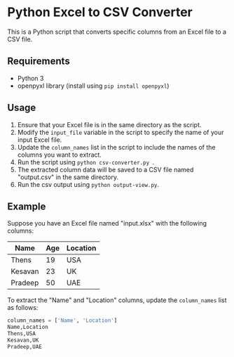 #  Python Excel to CSV Converter

This is a Python script that converts specific columns from an Excel file to a CSV file.

## Requirements

- Python 3
- openpyxl library (install using `pip install openpyxl`)

## Usage

1. Ensure that your Excel file is in the same directory as the script.
2. Modify the `input_file` variable in the script to specify the name of your input Excel file.
3. Update the `column_names` list in the script to include the names of the columns you want to extract.
4. Run the script using `python csv-converter.py `.
5. The extracted column data will be saved to a CSV file named "output.csv" in the same directory.
6. Run the csv output using `python output-view.py`.

## Example

Suppose you have an Excel file named "input.xlsx" with the following columns:

| Name    | Age | Location |
|---------|-----|----------|
| Thens    | 19  | USA   |
| Kesavan  | 23  | UK    |
| Pradeep  | 50  | UAE   |

To extract the "Name" and "Location" columns, update the `column_names` list as follows:

```python
column_names = ['Name', 'Location']
Name,Location
Thens,USA
Kesavan,UK
Pradeep,UAE
